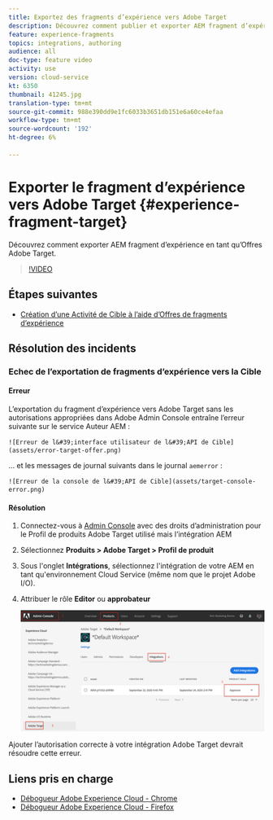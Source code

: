 ```yaml
---
title: Exportez des fragments d’expérience vers Adobe Target
description: Découvrez comment publier et exporter AEM fragment d’expérience en tant qu’Offres Adobe Target.
feature: experience-fragments
topics: integrations, authoring
audience: all
doc-type: feature video
activity: use
version: cloud-service
kt: 6350
thumbnail: 41245.jpg
translation-type: tm+mt
source-git-commit: 988e390dd9e1fc6033b3651db151e6a60ce4efaa
workflow-type: tm+mt
source-wordcount: '192'
ht-degree: 6%

---
```



# Exporter le fragment d’expérience vers Adobe Target {#experience-fragment-target}

Découvrez comment exporter AEM fragment d’expérience en tant qu’Offres Adobe Target.

>[!VIDEO](https://video.tv.adobe.com/v/41245?quality=12&learn=on)

## Étapes suivantes

+ [Création d’une Activité de Cible à l’aide d’Offres de fragments d’expérience](./create-target-activity.md)

## Résolution des incidents

### Echec de l’exportation de fragments d’expérience vers la Cible

#### Erreur

L’exportation du fragment d’expérience vers Adobe Target sans les autorisations appropriées dans Adobe Admin Console entraîne l’erreur suivante sur le service Auteur AEM :

    ![Erreur de l&#39;interface utilisateur de l&#39;API de Cible](assets/error-target-offer.png)

... et les messages de journal suivants dans le journal `aemerror` :

    ![Erreur de la console de l&#39;API de Cible](assets/target-console-error.png)

#### Résolution

1. Connectez-vous à [Admin Console](https://adminconsole.adobe.com/) avec des droits d’administration pour le Profil de produits Adobe Target utilisé mais l’intégration AEM
2. Sélectionnez __Produits > Adobe Target > Profil de produit__
3. Sous l&#39;onglet __Intégrations__, sélectionnez l&#39;intégration de votre AEM en tant qu&#39;environnement Cloud Service (même nom que le projet Adobe I/O).
4. Attribuer le rôle __Editor__ ou __approbateur__

   ![Erreur de l&#39;API de cible](assets/target-permissions.png)

Ajouter l’autorisation correcte à votre intégration Adobe Target devrait résoudre cette erreur.

## Liens pris en charge

+ [Débogueur Adobe Experience Cloud - Chrome](https://chrome.google.com/webstore/detail/adobe-experience-cloud-de/ocdmogmohccmeicdhlhhgepeaijenapj)
+ [Débogueur Adobe Experience Cloud - Firefox](https://addons.mozilla.org/en-US/firefox/addon/adobe-experience-platform-dbg/)